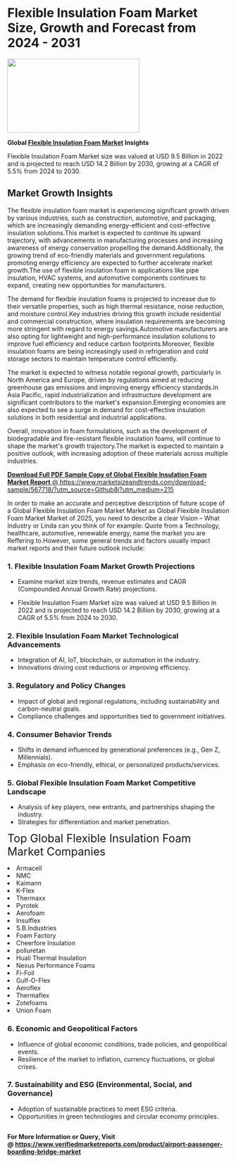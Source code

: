 <H1>Flexible Insulation Foam Market Size, Growth and Forecast from 2024 - 2031</H1><img class="aligncenter size-medium wp-image-584254" src="https://thirdeyenews.in/wp-content/uploads/2024/09/Global-Market-Research-300x168.jpeg" alt="" width="300" height="168" /><p><strong>Global&nbsp;<a href="https://www.marketsizeandtrends.com/download-sample/567718/?utm_source=Github8j?utm_medium=215">Flexible Insulation Foam Market</a> Insights</strong></p><p>Flexible Insulation Foam Market size was valued at USD 9.5 Billion in 2022 and is projected to reach USD 14.2 Billion by 2030, growing at a CAGR of 5.5% from 2024 to 2030.</p><p><h2>Market Growth Insights</h2> <p>The flexible insulation foam market is experiencing significant growth driven by various industries, such as construction, automotive, and packaging, which are increasingly demanding energy-efficient and cost-effective insulation solutions.This market is expected to continue its upward trajectory, with advancements in manufacturing processes and increasing awareness of energy conservation propelling the demand.Additionally, the growing trend of eco-friendly materials and government regulations promoting energy efficiency are expected to further accelerate market growth.The use of flexible insulation foam in applications like pipe insulation, HVAC systems, and automotive components continues to expand, creating new opportunities for manufacturers.</p> <p><a href="#"></a></p> <p>The demand for flexible insulation foams is projected to increase due to their versatile properties, such as high thermal resistance, noise reduction, and moisture control.Key industries driving this growth include residential and commercial construction, where insulation requirements are becoming more stringent with regard to energy savings.Automotive manufacturers are also opting for lightweight and high-performance insulation solutions to improve fuel efficiency and reduce carbon footprints.Moreover, flexible insulation foams are being increasingly used in refrigeration and cold storage sectors to maintain temperature control efficiently.</p> <p>The market is expected to witness notable regional growth, particularly in North America and Europe, driven by regulations aimed at reducing greenhouse gas emissions and improving energy efficiency standards.In Asia Pacific, rapid industrialization and infrastructure development are significant contributors to the market's expansion.Emerging economies are also expected to see a surge in demand for cost-effective insulation solutions in both residential and industrial applications.</p> <p>Overall, innovation in foam formulations, such as the development of biodegradable and fire-resistant flexible insulation foams, will continue to shape the market's growth trajectory.The market is expected to maintain a positive outlook, with increasing adoption of these materials across multiple industries.</p> <p><a href="#"></p><p><span class=""><strong>Download Full PDF Sample Copy of Global Flexible Insulation Foam Market Report</strong> @ <a href="https://www.marketsizeandtrends.com/download-sample/567718/?utm_source=Github8j?utm_medium=215" target="_blank">https://www.marketsizeandtrends.com/download-sample/567718/?utm_source=Github8j?utm_medium=215</a></span></p><p>In order to make an accurate and perceptive description of future scope of a Global&nbsp;Flexible Insulation Foam Market Market as Global&nbsp;Flexible Insulation Foam Market Market of 2025, you need to describe a clear Vision &ndash; What Industry or Linda can you think of for example: Quote from a Technology, healthcare, automotive, renewable energy, name the market you are Reffering to.However, some general trends and factors usually impact market reports and their future outlook include:</p><h3>1.&nbsp;<strong>Flexible Insulation Foam Market Growth Projections</strong></h3><ul><li>Examine market size trends, revenue estimates and CAGR (Compounded Annual Growth Rate) projections.</li><li><p>Flexible Insulation Foam Market size was valued at USD 9.5 Billion in 2022 and is projected to reach USD 14.2 Billion by 2030, growing at a CAGR of 5.5% from 2024 to 2030.</p></li></ul><h3>2.&nbsp;<strong>Flexible Insulation Foam Market Technological Advancements</strong></h3><ul><li>Integration of AI, IoT, blockchain, or automation in the industry.</li><li>Innovations driving cost reductions or improving efficiency.</li></ul><h3>3.&nbsp;<strong>Regulatory and Policy Changes</strong></h3><ul><li>Impact of global and regional regulations, including sustainability and carbon-neutral goals.</li><li>Compliance challenges and opportunities tied to government initiatives.</li></ul><h3>4.&nbsp;<strong>Consumer Behavior Trends</strong></h3><ul><li>Shifts in demand influenced by generational preferences (e.g., Gen Z, Millennials).</li><li>Emphasis on eco-friendly, ethical, or personalized products/services.</li></ul><h3>5.&nbsp;<strong>Global Flexible Insulation Foam Market Competitive Landscape</strong></h3><ul><li>Analysis of key players, new entrants, and partnerships shaping the industry.</li><li>Strategies for differentiation and market penetration.</li></ul><p data-pm-slice="1 1 []"><span style="color: inherit; font-family: inherit; font-size: 25px;">Top Global Flexible Insulation Foam Market Companies</span></p><div class="" data-test-id=""><p><li>Armacell</li><li> NMC</li><li> Kaimann</li><li> K-Flex</li><li> Thermaxx</li><li> Pyrotek</li><li> Aerofoam</li><li> Insulflex</li><li> S.B.Industries</li><li> Foam Factory</li><li> Cheerfore Insulation</li><li> poliuretan</li><li> Huali Thermal Insulation</li><li> Nexus Performance Foams</li><li> Fi-Foil</li><li> Gulf-O-Flex</li><li> Aeroflex</li><li> Thermaflex</li><li> Zotefoams</li><li> Union Foam</li></p></div><h3>6.&nbsp;<strong>Economic and Geopolitical Factors</strong></h3><ul><li>Influence of global economic conditions, trade policies, and geopolitical events.</li><li>Resilience of the market to inflation, currency fluctuations, or global crises.</li></ul><h3>7.&nbsp;<strong>Sustainability and ESG (Environmental, Social, and Governance)</strong></h3><ul><li>Adoption of sustainable practices to meet ESG criteria.</li><li>Opportunities in green technologies and circular economy principles.</li></ul><h2><strong style="font-size: 14px;">For More Information or Query, Visit @&nbsp;</strong><a style="background-color: #ffffff; font-size: 14px;" href="https://www.marketsizeandtrends.com/report/flexible-insulation-foam-market/" target="_blank">https://www.verifiedmarketreports.com/product/airport-passenger-boarding-bridge-market</a></h2>